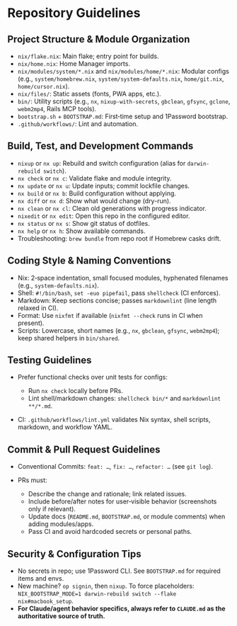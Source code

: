 # Repository Guidelines

## Project Structure & Module Organization

- `nix/flake.nix`: Main flake; entry point for builds.
- `nix/home.nix`: Home Manager imports.
- `nix/modules/system/*.nix` and `nix/modules/home/*.nix`: Modular configs (e.g., `system/homebrew.nix`, `system/system-defaults.nix`, `home/git.nix`, `home/cursor.nix`).
- `nix/files/`: Static assets (fonts, PWA apps, etc.).
- `bin/`: Utility scripts (e.g., `nx`, `nixup-with-secrets`, `gbclean`, `gfsync`, `gclone`, `webm2mp4`, Rails MCP tools).
- `bootstrap.sh` + `BOOTSTRAP.md`: First‑time setup and 1Password bootstrap.
- `.github/workflows/`: Lint and automation.

## Build, Test, and Development Commands

- `nixup` or `nx up`: Rebuild and switch configuration (alias for `darwin-rebuild switch`).
- `nx check` or `nx c`: Validate flake and module integrity.
- `nx update` or `nx u`: Update inputs; commit lockfile changes.
- `nx build` or `nx b`: Build configuration without applying.
- `nx diff` or `nx d`: Show what would change (dry-run).
- `nx clean` or `nx cl`: Clean old generations with progress indicator.
- `nixedit` or `nx edit`: Open this repo in the configured editor.
- `nx status` or `nx s`: Show git status of dotfiles.
- `nx help` or `nx h`: Show available commands.
- Troubleshooting: `brew bundle` from repo root if Homebrew casks drift.

## Coding Style & Naming Conventions

- Nix: 2‑space indentation, small focused modules, hyphenated filenames (e.g., `system-defaults.nix`).
- Shell: `#!/bin/bash`, `set -euo pipefail`, pass `shellcheck` (CI enforces).
- Markdown: Keep sections concise; passes `markdownlint` (line length relaxed in CI).
- Format: Use `nixfmt` if available (`nixfmt --check` runs in CI when present).
- Scripts: Lowercase, short names (e.g., `nx`, `gbclean`, `gfsync`, `webm2mp4`); keep shared helpers in `bin/shared`.

## Testing Guidelines

- Prefer functional checks over unit tests for configs:

  - Run `nx check` locally before PRs.
  - Lint shell/markdown changes: `shellcheck bin/*` and `markdownlint **/*.md`.
- CI: `.github/workflows/lint.yml` validates Nix syntax, shell scripts, markdown, and workflow YAML.

## Commit & Pull Request Guidelines

- Conventional Commits: `feat: …`, `fix: …`, `refactor: …` (see `git log`).
- PRs must:

  - Describe the change and rationale; link related issues.
  - Include before/after notes for user‑visible behavior (screenshots only if relevant).
  - Update docs (`README.md`, `BOOTSTRAP.md`, or module comments) when adding modules/apps.
  - Pass CI and avoid hardcoded secrets or personal paths.

## Security & Configuration Tips

- No secrets in repo; use 1Password CLI. See `BOOTSTRAP.md` for required items and envs.
- New machine? `op signin`, then `nixup`. To force placeholders: `NIX_BOOTSTRAP_MODE=1 darwin-rebuild switch --flake nix#macbook_setup`.
- **For Claude/agent behavior specifics, always refer to `CLAUDE.md` as the authoritative source of truth.**
